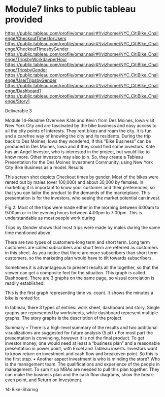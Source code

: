 # Module7 links to public tableau provided

https://public.tableau.com/profile/omar.nasir#!/vizhome/NYC_CitiBIke_Challenge/CheckoutTimesforUsers
https://public.tableau.com/profile/omar.nasir#!/vizhome/NYC_CitiBIke_Challenge/CheckoutTimesbyGender
https://public.tableau.com/profile/omar.nasir#!/vizhome/NYC_CitiBIke_Challenge/TripsbyWorkdayperHour
https://public.tableau.com/profile/omar.nasir#!/vizhome/NYC_CitiBIke_Challenge/TripsbyGender
https://public.tableau.com/profile/omar.nasir#!/vizhome/NYC_CitiBIke_Challenge/UserTripsbyGender
https://public.tableau.com/profile/omar.nasir#!/vizhome/NYC_CitiBIke_Challenge/Dashboard1
https://public.tableau.com/profile/omar.nasir#!/vizhome/NYC_CitiBIke_Challenge/Story1


Deliverable 3






Module 14-Readme
Overview
Kate and Kevin from Des Moines, Iowa visit New York City and are fascinated by the bike business and easy access to all the city points of interests. They rent bikes and roam the city. It is fun and a carefree way of knowing the city and its residents. During the trip back to Des Moines, Iowa they wondered, if this “Bike Business” can be produced in Des Moines, Iowa and if they could find some investors. Kate has an Angel Investor, who is interested in the project, but would like to know more. Other investors may also join. So, they create a Tableau Presentation for the Des Moines Investment Community, using New York City Bike Business as a model.
Results
 
This screen shot depicts Checkout times by gender. Most of the bikes were rented out by males (over 100,000) and about 30,000 by females. In marketing it is important to know your customer and their preferences, so that you can tailor the product to the demands of the marketplace. This presentation is for the investors, who seeing the market potential can invest.


 Fig 2: Most of the trips were made either in the morning between 6:00am to 9:00am or in the evening hours between 4:00pm to 7:00pm. This is understandable as most people work during  


Trips by Gender  shows that most trips were made by males during the same time mentioned above.
 
There are two types of customers-long term and short term. Long term customers are called subscribers and short term are referred as customers in this sheet. As you notice that there are more subscribers than short term customers, so the marketing plan would have to tilt towards subscribers.






 
Sometimes it is advantageous to present results all the together, so that the viewer can get a composite feel for the situation. This graph is called Dashboard. There are 3 graphs on the same page, so visual correlation is readily established.






 
This is the first graph representing time vs. count. It shows the minutes a bike is rented for.








 
In tableau, there 3 types of entries: work sheet, dashboard and story. Single graphs are represented by worksheets, while dashboard represent multiple graphs. The story graphs is the description of the project.

Summary
•	There is a high-level summary of the results and two additional visualizations are suggested for future analysis (5 pt)
•	For most part the presentation is convincing, however it is not the final product. To get investor money, one would need at least a “business plan” and a reasonable presentation in power point, with Excel and Tableau inserts. Investors want to know return on investment and cash flow and breakeven point. So this is the first step.
•	Another aspect investment is who is minding the store? Who is the management team. The qualifications and experience of the people in management. 
To sum it up MBAs are needed to pull this plan together. They can make the business plan and the cash flow diagrams, show the break- even point, and Return on Investment.


















14-Bike-Sharing
